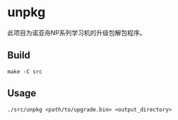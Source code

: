 # unpkg

此项目为诺亚舟NP系列学习机的升级包解包程序。

## Build

	make -C src

## Usage

	./src/unpkg <path/to/upgrade.bin> <output_directory>
